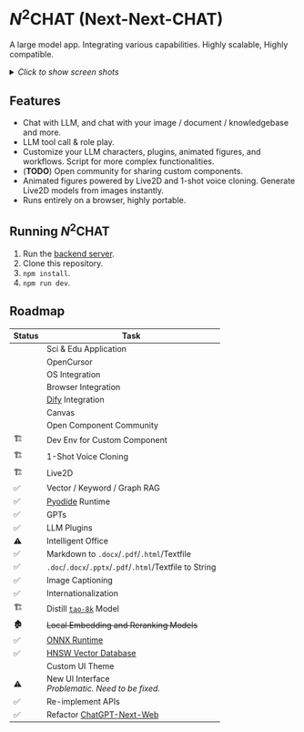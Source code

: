 # <i>N</i><sup>2</sup>CHAT (Next-Next-CHAT)

A large model app. Integrating various capabilities. Highly scalable, Highly compatible.

<details>
  <summary><i>Click to show screen shots</i></summary>
  <h3>Chat:</h3>
  <img src="https://github.com/z-zeechung/next-next-chat/blob/master/docs/images/nextchat.jpeg"/>
  <h3>Role Play:</h3>
  <img src="https://github.com/z-zeechung/next-next-chat/blob/master/docs/images/roleplay.jpeg"/>
  <h3>GPTs:</h3>
  <img src="https://github.com/z-zeechung/next-next-chat/blob/master/docs/images/devrole.jpeg"/>
  <h3>Live2D:</h3>
  <img src="https://github.com/z-zeechung/next-next-chat/blob/master/docs/images/live2d.jpeg"/>
  <h3>Knowledgebase:</h3>
  <img src="https://github.com/z-zeechung/next-next-chat/blob/master/docs/images/knowledgebase.jpeg"/>
  <h3>I18n Support for RTL Scripts and Vertical Scripts:</h3>
  <img src="https://github.com/z-zeechung/next-next-chat/blob/master/docs/images/devrole-ar.jpeg"/>
  <img src="https://github.com/z-zeechung/next-next-chat/blob/master/docs/images/nextchat-mn.jpeg"/>
</details>

## Features
+ Chat with LLM, and chat with your image / document / knowledgebase and more.
+ LLM tool call & role play.
+ Customize your LLM characters, plugins, animated figures, and workflows. Script for more complex functionalities.
+ (**TODO**) Open community for sharing custom components.
+ Animated figures powered by Live2D and 1-shot voice cloning. Generate Live2D models from images instantly.
+ Runs entirely on a browser, highly portable.

## Running *N*<sup>2</sup>CHAT
1. Run the [backend server](https://github.com/z-zeechung/next-next-chat-server).
2. Clone this repository.
3. `npm install`.
4. `npm run dev`.

## Roadmap

| Status | Task |
| --- | --- |
|     | Sci & Edu Application |
|     | OpenCursor |
|     | OS Integration |
|     | Browser Integration |
|     | [Dify](https://github.com/langgenius/dify) Integration |
|     | Canvas |
|     | Open Component Community |
| 🏗️ | Dev Env for Custom Component |
| 🏗️ | 1-Shot Voice Cloning |
| 🏗️ | Live2D |
| ✅ | Vector / Keyword / Graph RAG |
| ✅   | [Pyodide](https://github.com/pyodide/pyodide) Runtime |
| ✅ | GPTs |
| ✅   | LLM Plugins |
| ⚠️  | Intelligent Office |
| ✅   | Markdown to `.docx`/`.pdf`/`.html`/Textfile |
| ✅   | `.doc`/`.docx`/`.pptx`/`.pdf`/`.html`/Textfile to String |
| ✅   | Image Captioning |
| ✅ | Internationalization |
| 🏗️ | Distill [`tao-8k`](https://huggingface.co/Amu/tao-8k) Model |
| 🏚️ | ~~Local Embedding and Reranking Models~~ |
| ✅   | [ONNX Runtime](https://github.com/microsoft/onnxruntime) |
| ✅   | [HNSW Vector Database](https://github.com/poloclub/mememo) |
|     | Custom UI Theme |
| ⚠️   | New UI Interface<br/>_Problematic. Need to be fixed._ |
| ✅   | Re-implement APIs |
| ✅   | Refactor [ChatGPT-Next-Web](https://github.com/ChatGPTNextWeb/ChatGPT-Next-Web) |
